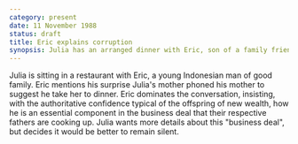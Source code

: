 ```yaml
---
category: present
date: 11 November 1988
status: draft
title: Eric explains corruption
synopsis: Julia has an arranged dinner with Eric, son of a family friend. Eric boasts that their respective parents are cooking up a business deal involving selling insider information to foreign investors. 
---
```



Julia is sitting in a restaurant
with Eric, a young Indonesian man of good family. Eric mentions his
surprise Julia's mother phoned his mother to suggest he take her to
dinner. Eric dominates the conversation, insisting, with the
authoritative confidence typical of the offspring of new wealth, how he
is an essential component in the business deal that their respective
fathers are cooking up. Julia wants more details about this "business
deal", but decides it would be better to remain silent.

